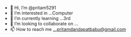 - 👋 Hi, I’m @pritam5291
- 👀 I’m interested in ...Computer 
- 🌱 I’m currently learning ...3rd
- 💞️ I’m looking to collaborate on ...
- 📫 How to reach me ...pritamdandapatbabu@gmail.com

<!---
\n;
--->
